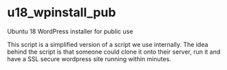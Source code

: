 # u18_wpinstall_pub
Ubuntu 18 WordPress installer for public use

This script is a simplified version of a script we use internally. The idea behind
the script is that someone could clone it onto their server, run it and have a
SSL secure wordpress site running within minutes.
